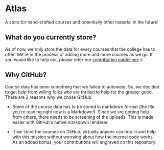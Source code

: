 # Atlas
A store for hand-crafted courses and potentially other material in the future!

## What do you currently store?
As of now, we only store the data for every courses that the college has to offer. We're in the process of adding more and more courses as we go. If you would like to help out, please refer our [contribution guidelines](https://github.com/NIT-KKR-Student-Support-System/atlas/blob/main/CONTRIBUTING.md) :)

## Why GitHub?
Course data has been something that we failed to automate. So, we decided to get help from willing folks who are thrilled to help for the greater good. There are 2 reasons why we chose GitHub:

- Some of the course data has to be stored in markdown format (the file you're reading right now is a Markdown!). Since we are getting help from others, there needs to be screening of the uploads. This is made easier with GitHub's native markdown renderer.

- If we store the courses on GitHub, virtually anyone can hop in and help with this mission without worrying about how the internal code works. As an added bonus, your contributions will engraved on this repository!
